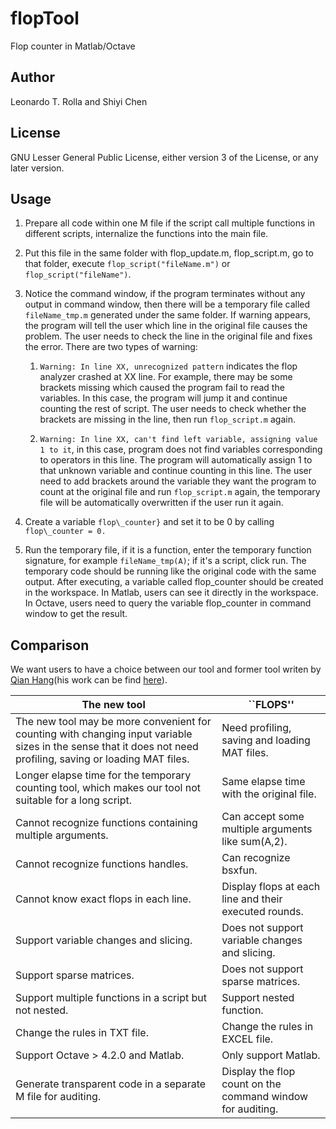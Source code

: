 # flopTool
Flop counter in Matlab/Octave

## Author
Leonardo T. Rolla and Shiyi Chen

## License
GNU Lesser General Public License, either version 3 of the License, or any later version.

## Usage
1. Prepare all code within one M file if the script call multiple functions in different scripts, internalize the functions into the main file.

1. Put this file in the same folder with flop_update.m, flop_script.m, go to that folder, execute  `flop_script("fileName.m")` or `flop_script("fileName")`.

1. Notice the command window, if the program terminates without any output in command window, then there will be a temporary file called `fileName_tmp.m` generated under the same folder. If warning appears, the program will tell the user which line in the original file causes the problem. The user needs to check the line in the original file and fixes the error. There are two types of warning:

     1. `Warning: In line XX, unrecognized pattern` indicates the flop analyzer crashed at XX line. For example, there may be some brackets missing which caused the program fail to read the variables. In this case, the program will jump it and continue counting the rest of script. The user needs to check whether the brackets are missing in the line, then run `flop_script.m` again.

     1. `Warning: In line XX, can't find left variable, assigning value 1 to it`, in this case, program does not find variables corresponding to operators in this line. The program will automatically assign 1 to that unknown variable and continue counting in this line. The user need to add brackets around the variable they want the program to count at the original file and run `flop_script.m` again, the temporary file will be automatically overwritten if the user run it again.

1. Create a variable `flop\_counter}` and set it to be 0 by calling `flop\_counter = 0.`

1. Run the temporary file, if it is a function, enter the temporary function signature, for example `fileName_tmp(A)`; if it's a script, click run. The temporary code should be running like the original code with the same output. After executing, a variable called flop_counter should be created in the workspace. In Matlab, users can see it directly in the workspace. In Octave, users need to query the variable flop_counter in command window to get the result.

## Comparison
We want users to have a choice between our tool and former tool writen by [Qian Hang](http://hangqian.weebly.com/)(his work can be find [here](https://www.mathworks.com/matlabcentral/fileexchange/50608-counting-the-floating-point-operations-flops)).

The new tool |  ``FLOPS''
-------------|--------------
The new tool may be more convenient for counting with changing input variable sizes in the sense that it does not need profiling, saving or loading MAT files. | Need profiling, saving and loading MAT files.
Longer elapse time for the temporary counting tool, which makes our tool not suitable for a long script. | Same elapse time with the original file.
Cannot recognize functions containing multiple arguments. | Can accept some multiple arguments like sum(A,2). 
Cannot recognize functions handles. | Can recognize bsxfun. 
Cannot know exact flops in each line.  | Display flops at each line and their executed rounds. 
Support variable changes and slicing. | Does not support variable changes and slicing. 
Support sparse matrices.  | Does not support sparse matrices.
Support multiple functions in a script but not nested. | Support nested function.
Change the rules in TXT file. | Change the rules in EXCEL file.
Support Octave > 4.2.0 and Matlab. | Only support Matlab.
Generate transparent code in a separate M file for auditing. | Display the flop count on the command window for auditing.
